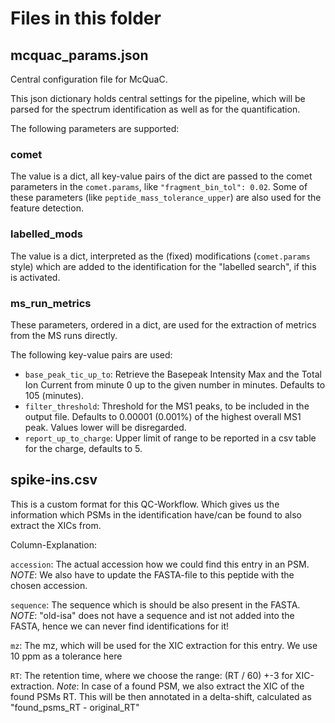 # Files in this folder

## mcquac_params.json

Central configuration file for McQuaC.

This json dictionary holds central settings for the pipeline, which will be parsed for the spectrum identification as well as for the quantification.

The following parameters are supported:

### comet
The value is a dict, all key-value pairs of the dict are passed to the comet parameters in the `comet.params`, like `"fragment_bin_tol": 0.02`.
Some of these parameters (like `peptide_mass_tolerance_upper`) are also used for the feature detection.

### labelled_mods
The value is a dict, interpreted as the (fixed) modifications (`comet.params` style) which are added to the identification for the "labelled search", if this is activated.

### ms_run_metrics
These parameters, ordered in a dict, are used for the extraction of metrics from the MS runs directly.

The following key-value pairs are used:
- `base_peak_tic_up_to`: Retrieve the Basepeak Intensity Max and the Total Ion Current from minute 0 up to the given number in minutes. Defaults to 105 (minutes).
- `filter_threshold`: Threshold for the MS1 peaks, to be included in the output file. Defaults to 0.00001 (0.001%) of the highest overall MS1 peak. Values lower will be disregarded.
- `report_up_to_charge`: Upper limit of range to be reported in a csv table for the charge, defaults to 5.


## spike-ins.csv

This is a custom format for this QC-Workflow. Which gives us the information which PSMs in the identification have/can be found to also extract the XICs from.

Column-Explanation:

`accession`: The actual accession how we could find this entry in an PSM. *NOTE*: We also have to update the FASTA-file to this peptide with the chosen accession.

`sequence`: The sequence which is should be also present in the FASTA. *NOTE*: "old-isa" does not have a sequence and ist not added into the FASTA, hence we can never find identifications for it!

`mz`: The mz, which will be used for the XIC extraction for this entry. We use 10 ppm as a tolerance here

`RT`: The retention time, where we choose the range: (RT / 60) +-3 for XIC-extraction. *Note*: In case of a found PSM, we also extract the XIC of the found PSMs RT.  This will be then annotated in a delta-shift, calculated as "found_psms_RT - original_RT" 